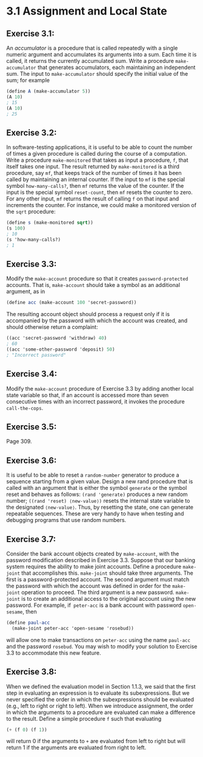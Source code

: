 # 3.1 Assignment and Local State

## Exercise 3.1:

An *accumulator* is a procedure that is called repeatedly with a single numeric argument and accumulates its arguments into a sum. Each time it is called, it returns the currently accumulated sum. Write a procedure `make-accumulator` that generates accumulators, each maintaining an independent sum. The input to `make-accumulator` should specify the initial value of the sum; for example

```scheme
(define A (make-accumulator 5))
(A 10)
; 15
(A 10)
; 25
```

## Exercise 3.2:

In software-testing applications, it is useful to be able to count the number of times a given procedure is called during the course of a computation. Write a procedure `make-monitored` that takes as input a procedure, `f`, that itself takes one input. The result returned by `make-monitored` is a third procedure, say `mf`, that keeps track of the number of times it has been called by maintaining an internal counter. If the input to `mf` is the special symbol `how-many-calls?`, then `mf` returns the value of the counter. If the input is the special symbol `reset-count`, then `mf` resets the counter to zero. For any other input, `mf` returns the result of calling `f` on that input and increments the counter. For instance, we could make a monitored version of the `sqrt` procedure:

```scheme
(define s (make-monitored sqrt))
(s 100)
; 10
(s 'how-many-calls?)
; 1
```

## Exercise 3.3:

Modify the `make-account` procedure so that it creates `password-protected` accounts. That is, `make-account` should take a symbol as an additional argument, as in

```scheme
(define acc (make-account 100 'secret-password))
```

The resulting account object should process a request only if it is accompanied by the password with which the account was created, and should otherwise return a complaint:

```scheme
((acc 'secret-password 'withdraw) 40)
; 60
((acc 'some-other-password 'deposit) 50)
; "Incorrect password"
```

## Exercise 3.4:

Modify the `make-account` procedure of Exercise 3.3 by adding another local state variable so that, if an account is accessed more than seven consecutive times with an incorrect password, it invokes the procedure `call-the-cops`.

## Exercise 3.5:

Page 309.

## Exercise 3.6:

It is useful to be able to reset a `random-number` generator to produce a sequence starting from a given value. Design a new rand procedure that is called with an argument that is either the symbol `generate` or the symbol reset and behaves as follows: `(rand 'generate)` produces a new random number; `((rand 'reset) ⟨new-value⟩)` resets the internal state variable to the designated `⟨new-value⟩`. Thus, by resetting the state, one can generate repeatable sequences. These are very handy to have when testing and debugging programs that use random numbers.

## Exercise 3.7:

Consider the bank account objects created by `make-account`, with the password modification described in Exercise 3.3. Suppose that our banking system requires the ability to make joint accounts. Define a procedure `make-joint` that accomplishes this. `make-joint` should take three arguments. The first is a password-protected account. The second argument must match the password with which the account was defined in order for the `make-joint` operation to proceed. The third argument is a new password. `make-joint` is to create an additional access to the original account using the new password. For example, if` peter-acc` is a bank account with password `open-sesame`, then

```scheme
(define paul-acc
  (make-joint peter-acc 'open-sesame 'rosebud))
```

will allow one to make transactions on `peter-acc` using the name `paul-acc` and the password `rosebud`. You may wish to modify your solution to Exercise 3.3 to accommodate this new feature.

## Exercise 3.8:

When we defined the evaluation model in Section 1.1.3, we said that the first step in evaluating an expression is to evaluate its subexpressions. But we never specified the order in which the subexpressions should be evaluated (e.g., left to right or right to left). When we introduce assignment, the order in which the arguments to a procedure are evaluated can make a difference to the result. Define a simple procedure `f` such that evaluating

```scheme
(+ (f 0) (f 1))
```

will return 0 if the arguments to `+` are evaluated from left to right but will return 1 if the arguments are evaluated from right to left.
